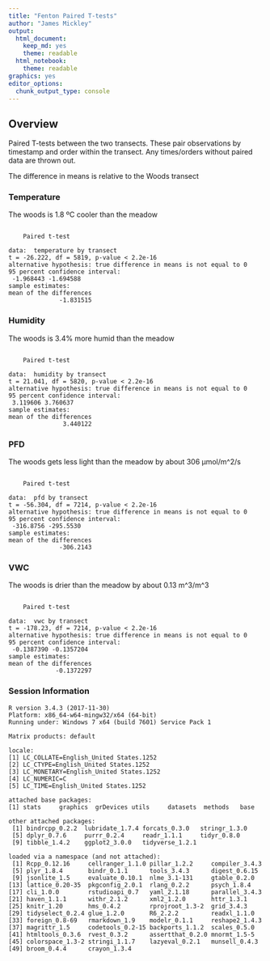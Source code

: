 ```yaml
---
title: "Fenton Paired T-tests"
author: "James Mickley"
output:
  html_document:
    keep_md: yes
    theme: readable
  html_notebook:
    theme: readable
graphics: yes
editor_options: 
  chunk_output_type: console
---
```






## Overview

Paired T-tests between the two transects.  These pair observations by timestamp and order within the transect.  Any times/orders without paired data are thrown out.  

The difference in means is relative to the Woods transect 








### Temperature

The woods is 1.8 ºC cooler than the meadow


```

	Paired t-test

data:  temperature by transect
t = -26.222, df = 5819, p-value < 2.2e-16
alternative hypothesis: true difference in means is not equal to 0
95 percent confidence interval:
 -1.968443 -1.694588
sample estimates:
mean of the differences 
              -1.831515 
```


### Humidity

The woods is 3.4% more humid than the meadow


```

	Paired t-test

data:  humidity by transect
t = 21.041, df = 5820, p-value < 2.2e-16
alternative hypothesis: true difference in means is not equal to 0
95 percent confidence interval:
 3.119606 3.760637
sample estimates:
mean of the differences 
               3.440122 
```



### PFD

The woods gets less light than the meadow by about 306 µmol/m^2/s


```

	Paired t-test

data:  pfd by transect
t = -56.304, df = 7214, p-value < 2.2e-16
alternative hypothesis: true difference in means is not equal to 0
95 percent confidence interval:
 -316.8756 -295.5530
sample estimates:
mean of the differences 
              -306.2143 
```



### VWC

The woods is drier than the meadow by about 0.13 m^3/m^3


```

	Paired t-test

data:  vwc by transect
t = -178.23, df = 7214, p-value < 2.2e-16
alternative hypothesis: true difference in means is not equal to 0
95 percent confidence interval:
 -0.1387390 -0.1357204
sample estimates:
mean of the differences 
             -0.1372297 
```


### Session Information


```
R version 3.4.3 (2017-11-30)
Platform: x86_64-w64-mingw32/x64 (64-bit)
Running under: Windows 7 x64 (build 7601) Service Pack 1

Matrix products: default

locale:
[1] LC_COLLATE=English_United States.1252 
[2] LC_CTYPE=English_United States.1252   
[3] LC_MONETARY=English_United States.1252
[4] LC_NUMERIC=C                          
[5] LC_TIME=English_United States.1252    

attached base packages:
[1] stats     graphics  grDevices utils     datasets  methods   base     

other attached packages:
 [1] bindrcpp_0.2.2  lubridate_1.7.4 forcats_0.3.0   stringr_1.3.0  
 [5] dplyr_0.7.6     purrr_0.2.4     readr_1.1.1     tidyr_0.8.0    
 [9] tibble_1.4.2    ggplot2_3.0.0   tidyverse_1.2.1

loaded via a namespace (and not attached):
 [1] Rcpp_0.12.16     cellranger_1.1.0 pillar_1.2.2     compiler_3.4.3  
 [5] plyr_1.8.4       bindr_0.1.1      tools_3.4.3      digest_0.6.15   
 [9] jsonlite_1.5     evaluate_0.10.1  nlme_3.1-131     gtable_0.2.0    
[13] lattice_0.20-35  pkgconfig_2.0.1  rlang_0.2.2      psych_1.8.4     
[17] cli_1.0.0        rstudioapi_0.7   yaml_2.1.18      parallel_3.4.3  
[21] haven_1.1.1      withr_2.1.2      xml2_1.2.0       httr_1.3.1      
[25] knitr_1.20       hms_0.4.2        rprojroot_1.3-2  grid_3.4.3      
[29] tidyselect_0.2.4 glue_1.2.0       R6_2.2.2         readxl_1.1.0    
[33] foreign_0.8-69   rmarkdown_1.9    modelr_0.1.1     reshape2_1.4.3  
[37] magrittr_1.5     codetools_0.2-15 backports_1.1.2  scales_0.5.0    
[41] htmltools_0.3.6  rvest_0.3.2      assertthat_0.2.0 mnormt_1.5-5    
[45] colorspace_1.3-2 stringi_1.1.7    lazyeval_0.2.1   munsell_0.4.3   
[49] broom_0.4.4      crayon_1.3.4    
```
